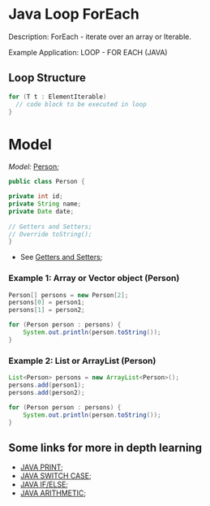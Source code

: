 Java Loop ForEach
========================

Description: ForEach - iterate over an array or Iterable.

Example Application: LOOP - FOR EACH (JAVA)

## Loop Structure

```java
for (T t : ElementIterable)
  // code block to be executed in loop
}
```

# Model

_Model:_  [Person](src/model/Person.java);

```java
public class Person {

private int id;
private String name;
private Date date;
    
// Getters and Setters;
// Override toString();
}
```
* See [Getters and Setters](https://github.com/fefong/java_GettersAndSetters);


### Example 1: Array or Vector object (Person)
```java
Person[] persons = new Person[2];
persons[0] = person1;
persons[1] = person2;

for (Person person : persons) {
	System.out.println(person.toString());
}
```

### Example 2: List or ArrayList (Person)
```java
List<Person> persons = new ArrayList<Person>();
persons.add(person1);
persons.add(person2);

for (Person person : persons) {
	System.out.println(person.toString());
}
```

## Some links for more in depth learning

* [JAVA PRINT](https://github.com/fefong/java_print);
* [JAVA SWITCH CASE](https://github.com/fefong/java_switch);
* [JAVA IF/ELSE](https://github.com/fefong/java_ifElse);
* [JAVA ARITHMETIC](https://github.com/fefong/java_calculator);